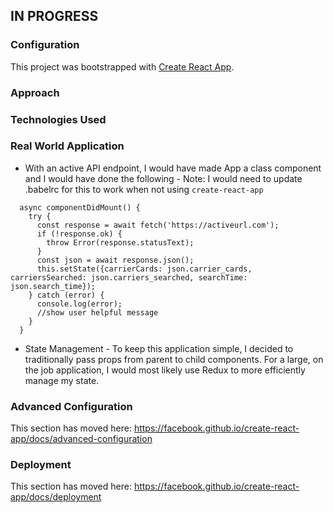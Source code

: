 
## IN PROGRESS

### Configuration

This project was bootstrapped with [Create React App](https://github.com/facebook/create-react-app).

### Approach

### Technologies Used

### Real World Application

* With an active API endpoint, I would have made App a class component and I would have done the following -
 Note: I would need to update .babelrc for this to work when not using `create-react-app`
 ```
   async componentDidMount() {
     try {
       const response = await fetch('https://activeurl.com');
       if (!response.ok) {
         throw Error(response.statusText);
       }
       const json = await response.json();
       this.setState({carrierCards: json.carrier_cards, carriersSearched: json.carriers_searched, searchTime: json.search_time});
     } catch (error) {
       console.log(error);
       //show user helpful message
     }
   }
```

* State Management - To keep this application simple, I decided to traditionally pass props from parent to child components. For a large, on the job application, I would most likely use Redux to more efficiently manage my state. 

### Advanced Configuration

This section has moved here: https://facebook.github.io/create-react-app/docs/advanced-configuration

### Deployment

This section has moved here: https://facebook.github.io/create-react-app/docs/deployment

